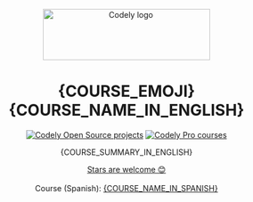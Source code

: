 <p align="center">
  <a href="https://codely.com">
    <img src="https://user-images.githubusercontent.com/10558907/170513882-a09eee57-7765-4ca4-b2dd-3c2e061fdad0.png" width="300px" height="92px" alt="Codely logo"/>
  </a>
</p>

<h1 align="center">
    {COURSE_EMOJI} {COURSE_NAME_IN_ENGLISH}
</h1>

<p align="center">
    <a href="https://github.com/CodelyTV"><img src="https://img.shields.io/badge/Codely-OS-green.svg?style=flat-square" alt="Codely Open Source projects"/></a>
    <a href="https://pro.codely.com"><img src="https://img.shields.io/badge/Codely-Pro-black.svg?style=flat-square" alt="Codely Pro courses"/></a>
</p>

<p align="center">
    {COURSE_SUMMARY_IN_ENGLISH}
</p>

<p align="center">
  <a href="https://github.com/CodelyTV/{REPOSITORY_NAME}/stargazers">Stars are welcome 😊</a><br><br>
  Course (Spanish): <a href="{COURSE_URL}">{COURSE_NAME_IN_SPANISH}</a>
</p>
